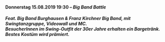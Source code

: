 #### Donnerstag 15.08.2019 19:30 &ndash; *Big Band Battle*
##### Feat. Big Band Burghausen & Franz Kirchner Big Band, mit Swingtanzgruppe, Videowall und MC.<br>BesucherInnen im Swing-Outfit der 30er Jahre erhalten ein Bargetränk.<br>Bestes Kostüm wird prämiert.
